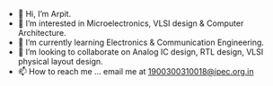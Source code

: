 - 👋 Hi, I’m Arpit.
- 👀 I’m interested in Microelectronics, VLSI design & Computer Architecture.
- 🌱 I’m currently learning Electronics & Communication Engineering.
- 💞️ I’m looking to collaborate on Analog IC design, RTL design, VLSI physical layout design.
- 📫 How to reach me ... email me at 1900300310018@ipec.org.in

<!---
arpit306/arpit306 is a ✨ special ✨ repository because its `README.md` (this file) appears on your GitHub profile.
You can click the Preview link to take a look at your changes.
--->
